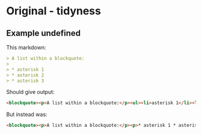 # Original - tidyness

## Example undefined

This markdown:

````````````markdown
> A list within a blockquote:
> 
> *	asterisk 1
> *	asterisk 2
> *	asterisk 3

````````````

Should give output:

````````````html
<blockquote><p>A list within a blockquote:</p><ul><li>asterisk 1</li><li>asterisk 2</li><li>asterisk 3</li></ul></blockquote>
````````````

But instead was:

````````````html
<blockquote><p>A list within a blockquote:</p><p>* asterisk 1 * asterisk 2 * asterisk 3</p></blockquote>
````````````

